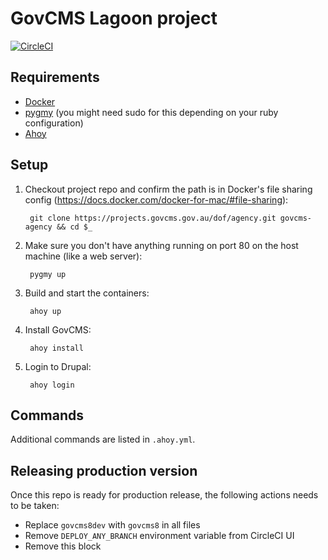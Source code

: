 # GovCMS Lagoon project

[![CircleCI](https://circleci.com/gh/govCMS/govcms8lagoon.svg?style=svg&circle-token=b356e4c11fbbf32973d909ee37e048da981fc663)](https://circleci.com/gh/govCMS/govcms8lagoon)

## Requirements

* [Docker](https://docs.docker.com/install/)
* [pygmy](https://docs.amazee.io/local_docker_development/pygmy.html#installation) (you might need sudo for this depending on your ruby configuration)
* [Ahoy](http://ahoy-cli.readthedocs.io/en/latest/#installation)


## Setup

1. Checkout project repo and confirm the path is in Docker's file sharing config (https://docs.docker.com/docker-for-mac/#file-sharing):

        git clone https://projects.govcms.gov.au/dof/agency.git govcms-agency && cd $_

2. Make sure you don't have anything running on port 80 on the host machine (like a web server):

        pygmy up

3. Build and start the containers:

        ahoy up

4. Install GovCMS:

        ahoy install

5. Login to Drupal:

        ahoy login

## Commands

Additional commands are listed in `.ahoy.yml`.

## Releasing production version
Once this repo is ready for production release, the following actions needs to be taken:
- Replace `govcms8dev` with `govcms8` in all files
- Remove `DEPLOY_ANY_BRANCH` environment variable from CircleCI UI
- Remove this block
